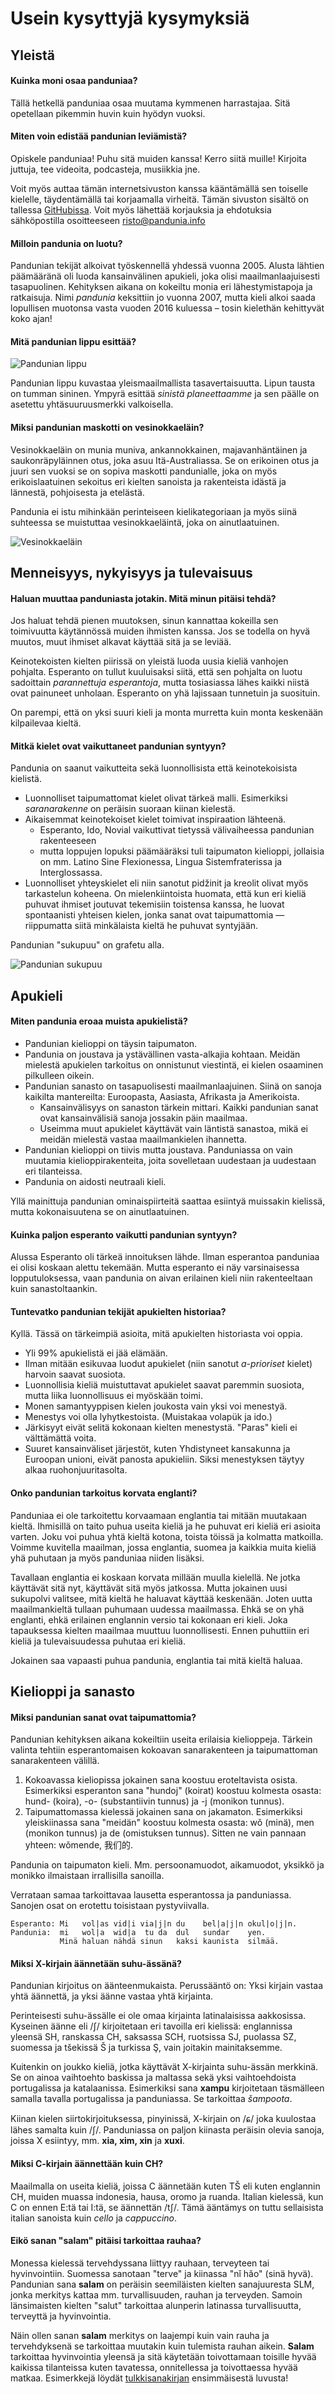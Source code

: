 Usein kysyttyjä kysymyksiä
==========================

## Yleistä

#### Kuinka moni osaa panduniaa?

Tällä hetkellä panduniaa osaa muutama kymmenen harrastajaa. Sitä opetellaan pikemmin huvin kuin hyödyn vuoksi.

#### Miten voin edistää pandunian leviämistä?

Opiskele panduniaa! Puhu sitä muiden kanssa! Kerro siitä muille! Kirjoita juttuja, tee videoita, podcasteja, musiikkia jne.

Voit myös auttaa tämän internetsivuston kanssa kääntämällä sen toiselle kielelle, täydentämällä tai korjaamalla virheitä. Tämän sivuston sisältö on tallessa [GitHubissa](https://github.com/barumau/pandunia). Voit myös lähettää korjauksia ja ehdotuksia sähköpostilla osoitteeseen risto@pandunia.info

#### Milloin pandunia on luotu?

Pandunian tekijät alkoivat työskennellä yhdessä vuonna 2005. Alusta lähtien päämääränä oli luoda kansainvälinen apukieli, joka olisi maailmanlaajuisesti tasapuolinen. Kehityksen aikana on kokeiltu monia eri lähestymistapoja ja ratkaisuja. Nimi _pandunia_ keksittiin jo vuonna 2007, mutta kieli alkoi saada lopullisen muotonsa vasta vuoden 2016 kuluessa – tosin kielethän kehittyvät koko ajan!

#### Mitä pandunian lippu esittää?

![](http://www.pandunia.info/bander/bander.png "Pandunian lippu")

Pandunian lippu kuvastaa yleismaailmallista tasavertaisuutta. Lipun tausta on tumman sininen. Ympyrä esittää _sinistä planeettaamme_ ja sen päälle on asetettu yhtäsuuruusmerkki valkoisella.

#### Miksi pandunian maskotti on vesinokkaeläin?

Vesinokkaeläin on munia muniva, ankannokkainen, majavanhäntäinen ja saukonräpyläinnen otus, joka asuu Itä-Australiassa. Se on erikoinen otus ja juuri sen vuoksi se on sopiva maskotti pandunialle, joka on myös erikoislaatuinen sekoitus eri kielten sanoista ja rakenteista idästä ja lännestä, pohjoisesta ja etelästä.

Pandunia ei istu mihinkään perinteiseen kielikategoriaan ja myös siinä suhteessa se muistuttaa vesinokkaeläintä, joka on ainutlaatuinen.

![](http://www.pandunia.info/grafe/platypusbandera.png "Vesinokkaeläin")


## Menneisyys, nykyisyys ja tulevaisuus

#### Haluan muuttaa panduniasta jotakin. Mitä minun pitäisi tehdä?

Jos haluat tehdä pienen muutoksen, sinun kannattaa kokeilla sen toimivuutta käytännössä muiden ihmisten kanssa. Jos se todella on hyvä muutos, muut ihmiset alkavat käyttää sitä ja se leviää.

Keinotekoisten kielten piirissä on yleistä luoda uusia kieliä vanhojen pohjalta. Esperanto on tullut kuuluisaksi siitä, että sen pohjalta on luotu sadoittain _parannettuja esperantoja_, mutta tosiasiassa lähes kaikki niistä ovat painuneet unholaan. Esperanto on yhä lajissaan tunnetuin ja suosituin.

On parempi, että on yksi suuri kieli ja monta murretta kuin monta keskenään kilpailevaa kieltä.

#### Mitkä kielet ovat vaikuttaneet pandunian syntyyn?

Pandunia on saanut vaikutteita sekä luonnollisista että keinotekoisista kielistä.

- Luonnolliset taipumattomat kielet olivat tärkeä malli. Esimerkiksi _saranarakenne_ on peräisin suoraan kiinan kielestä.
- Aikaisemmat keinotekoiset kielet toimivat inspiraation lähteenä.
    - Esperanto, Ido, Novial vaikuttivat tietyssä välivaiheessa pandunian rakenteeseen
    - mutta loppujen lopuksi päämääräksi tuli taipumaton kielioppi, jollaisia on mm. Latino Sine Flexionessa, Lingua Sistemfraterissa ja Interglossassa.
- Luonnolliset yhteyskielet eli niin sanotut pidžinit ja kreolit olivat myös tarkastelun koheena. On mielenkiintoista huomata, että kun eri kieliä puhuvat ihmiset joutuvat tekemisiin toistensa kanssa, he luovat spontaanisti yhteisen kielen, jonka sanat ovat taipumattomia — riippumatta siitä minkälaista kieltä he puhuvat syntyjään.

Pandunian "sukupuu" on grafetu alla.

![](http://www.pandunia.info/sura/familytree.gif "Pandunian sukupuu")



## Apukieli

<!--
#### What is a worldlang?

A worldlang is a constructed interlanguage that borrows its words, speech sounds and possibly grammar from different language families of the world. There are many worldlangs. Some of them are listed [here](http://www.kupsala.net/risto/tekokieli/worldlangs.html).
-->

#### Miten pandunia eroaa muista apukielistä?

- Pandunian kielioppi on täysin taipumaton.
- Pandunia on joustava ja ystävällinen vasta-alkajia kohtaan. Meidän mielestä apukielen tarkoitus on onnistunut viestintä, ei kielen osaaminen pilkulleen oikein.
- Pandunian sanasto on tasapuolisesti maailmanlaajuinen. Siinä on sanoja kaikilta mantereilta: Euroopasta, Aasiasta, Afrikasta ja Amerikoista.
    - Kansainvälisyys on sanaston tärkein mittari. Kaikki pandunian sanat ovat kansainvälisiä sanoja jossakin päin maailmaa.
    - Useimma muut apukielet käyttävät vain läntistä sanastoa, mikä ei meidän mielestä vastaa maailmankielen ihannetta.
- Pandunian kielioppi on tiivis mutta joustava. Panduniassa on vain muutamia kielioppirakenteita, joita sovelletaan uudestaan ja uudestaan eri tilanteissa.
- Pandunia on aidosti neutraali kieli.

Yllä mainittuja pandunian ominaispiirteitä saattaa esiintyä muissakin kielissä, mutta kokonaisuutena se on ainutlaatuinen.


#### Kuinka paljon esperanto vaikutti pandunian syntyyn?

Alussa Esperanto oli tärkeä innoituksen lähde. Ilman esperantoa panduniaa ei olisi koskaan alettu tekemään. Mutta esperanto ei näy varsinaisessa lopputuloksessa, vaan pandunia on aivan erilainen kieli niin rakenteeltaan kuin sanastoltaankin.


#### Tuntevatko pandunian tekijät apukielten historiaa?

Kyllä. Tässä on tärkeimpiä asioita, mitä apukielten historiasta voi oppia.

- Yli 99% apukielistä ei jää elämään.
- Ilman mitään esikuvaa luodut apukielet (niin sanotut _a-prioriset_ kielet) harvoin saavat suosiota.
- Luonnollisia kieliä muistuttavat apukielet saavat paremmin suosiota, mutta liika luonnollisuus ei myöskään toimi.
- Monen samantyyppisen kielen joukosta vain yksi voi menestyä.
- Menestys voi olla lyhytkestoista. (Muistakaa volapük ja ido.)
- Järkisyyt eivät selitä kokonaan kielten menestystä. "Paras" kieli ei välttämättä voita.
- Suuret kansainväliset järjestöt, kuten Yhdistyneet kansakunna ja Euroopan unioni, eivät panosta apukieliin. Siksi menestyksen täytyy alkaa ruohonjuuritasolta.


#### Onko pandunian tarkoitus korvata englanti?

Panduniaa ei ole tarkoitettu korvaamaan englantia tai mitään muutakaan kieltä. Ihmisillä on taito puhua useita kieliä ja he puhuvat eri kieliä eri asioita varten. Joku voi puhua yhtä kieltä kotona, toista töissä ja kolmatta matkoilla. Voimme kuvitella maailman, jossa englantia, suomea ja kaikkia muita kieliä yhä puhutaan ja myös panduniaa niiden lisäksi.

Tavallaan englantia ei koskaan korvata millään muulla kielellä. Ne jotka käyttävät sitä nyt, käyttävät sitä myös jatkossa. Mutta jokainen uusi sukupolvi valitsee, mitä kieltä he haluavat käyttää keskenään. Joten uutta maailmankieltä tullaan puhumaan uudessa maailmassa. Ehkä se on yhä englanti, ehkä erilainen englannin versio tai kokonaan eri kieli. Joka tapauksessa kielten maailmaa muuttuu luonnollisesti. Ennen puhuttiin eri kieliä ja tulevaisuudessa puhutaa eri kieliä.

Jokainen saa vapaasti puhua pandunia, englantia tai mitä kieltä haluaa.




## Kielioppi ja sanasto

#### Miksi pandunian sanat ovat taipumattomia?

Pandunian kehityksen aikana kokeiltiin useita erilaisia kielioppeja. Tärkein valinta tehtiin esperantomaisen kokoavan sanarakenteen ja taipumattoman sanarakenteen välillä.

1. Kokoavassa kieliopissa jokainen sana koostuu eroteltavista osista. Esimerkiksi esperanton sana "hundoj" (koirat) koostuu kolmesta osasta: hund- (koira), -o- (substantiivin tunnus) ja -j (monikon tunnus).
2. Taipumattomassa kielessä jokainen sana on jakamaton. Esimerkiksi yleiskiinassa sana "meidän" koostuu kolmesta osasta: wǒ (minä), men (monikon tunnus) ja de (omistuksen tunnus). Sitten ne vain pannaan yhteen: wǒmende, 我们的.

Pandunia on taipumaton kieli. Mm. persoonamuodot, aikamuodot, yksikkö ja monikko ilmaistaan irrallisilla sanoilla.

Verrataan samaa tarkoittavaa lausetta esperantossa ja panduniassa. Sanojen osat on erotettu toisistaan pystyviivalla.

    Esperanto: Mi   vol|as vid|i via|j|n du    bel|a|j|n okul|o|j|n.
    Pandunia:  mi   wol|a  wid|a  tu da  dul   sundar    yen.
               Minä haluan nähdä sinun   kaksi kaunista  silmää.

#### Miksi X-kirjain äännetään suhu-ässänä?

Pandunian kirjoitus on äänteenmukaista. Perussääntö on: Yksi kirjain vastaa yhtä äännettä, ja yksi äänne vastaa yhtä kirjainta.

Perinteisesti suhu-ässälle ei ole omaa kirjainta latinalaisissa aakkosissa. Kyseinen äänne eli /ʃ/ kirjoitetaan eri tavoilla eri kielissä: englannissa yleensä SH, ranskassa CH, saksassa SCH, ruotsissa SJ, puolassa SZ, suomessa ja tšekissä Š ja turkissa Ş, vain joitakin mainitaksemme.

Kuitenkin on joukko kieliä, jotka käyttävät X-kirjainta suhu-ässän merkkinä. Se on ainoa vaihtoehto baskissa ja maltassa sekä yksi vaihtoehdoista portugalissa ja katalaanissa. Esimerkiksi sana **xampu** kirjoitetaan täsmälleen samalla tavalla portugalissa ja panduniassa. Se tarkoittaa _šampoota_.

Kiinan kielen siirtokirjoituksessa, pinyinissä, X-kirjain on /ɕ/ joka kuulostaa lähes samalta kuin /ʃ/. Panduniassa on paljon kiinasta peräisin olevia sanoja, joissa X esiintyy, mm. **xia, xim, xin** ja **xuxi**.

#### Miksi C-kirjain äännettään kuin CH?

Maailmalla on useita kieliä, joissa C äännetään kuten TŠ eli kuten englannin CH, muiden muassa indonesia, hausa, oromo ja ruanda. Italian kielessä, kun C on ennen E:tä tai I:tä, se äännettän /tʃ/. Tämä ääntämys on tuttu sellaisista italian sanoista kuin _cello_ ja _cappuccino_.

#### Eikö sanan "salam" pitäisi tarkoittaa rauhaa?

Monessa kielessä tervehdyssana liittyy rauhaan, terveyteen tai hyvinvointiin. Suomessa sanotaan "terve" ja kiinassa "nǐ hǎo" (sinä hyvä). Pandunian sana **salam** on peräisin seemiläisten kielten sanajuuresta SLM, jonka merkitys kattaa mm. turvallisuuden, rauhan ja terveyden. Samoin länsimaisten kielten "salut" tarkoittaa alunperin latinassa turvallisuutta, terveyttä ja hyvinvointia.

Näin ollen sanan **salam** merkitys on laajempi kuin vain rauha ja tervehdyksenä se tarkoittaa muutakin kuin tulemista rauhan aikein. **Salam** tarkoittaa hyvinvointia yleensä ja sitä käytetään toivottamaan toisille hyvää kaikissa tilanteissa kuten tavatessa, onnitellessa ja toivottaessa hyvää matkaa. Esimerkkejä löydät [tulkkisanakirjan](fraze.md) ensimmäisestä luvusta!


